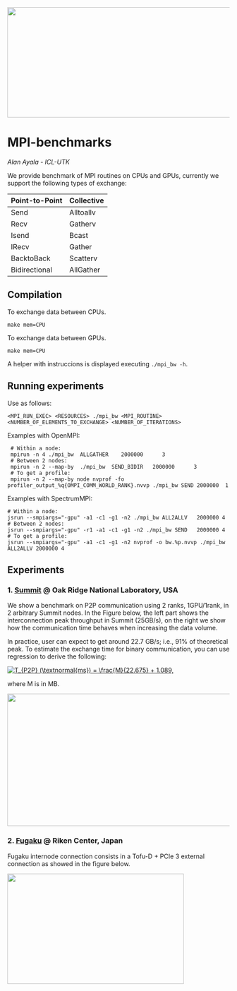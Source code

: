 <img src="https://bitbucket.org/aayala32/logos/raw/bca97ce280291cbb051d8661990a8ba031e462f8/network.png" width="1100" height="250">


# MPI-benchmarks
*Alan Ayala - ICL-UTK*

We provide benchmark of MPI routines on CPUs and GPUs, currently we support the following types of exchange:


Point-to-Point | Collective
--- | --- 
 Send  | Alltoallv 
Recv| Gatherv 
Isend | Bcast 
IRecv | Gather 
BacktoBack | Scatterv  
Bidirectional | AllGather 

## Compilation

To exchange data between CPUs.
~~~
make mem=CPU
~~~


To exchange data between GPUs.
~~~
make mem=CPU
~~~

A helper with instruccions is displayed executing `./mpi_bw -h`.

## Running experiments

Use as follows:
~~~
<MPI_RUN_EXEC> <RESOURCES> ./mpi_bw <MPI_ROUTINE> <NUMBER_OF_ELEMENTS_TO_EXCHANGE> <NUMBER_OF_ITERATIONS>
~~~

Examples with OpenMPI:
~~~
 # Within a node:
 mpirun -n 4 ./mpi_bw  ALLGATHER    2000000      3 
 # Between 2 nodes:
 mpirun -n 2 --map-by  ./mpi_bw  SEND_BIDIR   2000000      3 
 # To get a profile: 
 mpirun -n 2 --map-by node nvprof -fo profiler_output_%q{OMPI_COMM_WORLD_RANK}.nvvp ./mpi_bw SEND 2000000  1
 ~~~

Examples with SpectrumMPI:

 ~~~
 # Within a node:
 jsrun --smpiargs="-gpu" -a1 -c1 -g1 -n2 ./mpi_bw ALL2ALLV   2000000 4 
 # Between 2 nodes:
 jsrun --smpiargs="-gpu" -r1 -a1 -c1 -g1 -n2 ./mpi_bw SEND   2000000 4 
 # To get a profile: 
 jsrun --smpiargs="-gpu" -a1 -c1 -g1 -n2 nvprof -o bw.%p.nvvp ./mpi_bw ALL2ALLV 2000000 4
 ~~~
 
 ## Experiments

 ### 1. [Summit](https://docs.olcf.ornl.gov/systems/summit_user_guide.html) @ Oak Ridge National Laboratory, USA

We show a benchmark on P2P communication using 2 ranks, 1GPU/1rank, in 2 arbitrary Summit nodes.
In the Figure below, the left part shows the interconnection peak throughput in Summit (25GB/s), on the right we show how the communication time behaves when increasing the data volume.

In practice, user can expect to get around 22.7 GB/s; i.e., 91% of theoretical peak. To estimate the exchange time for binary communication, you can use regression to derive the following:

<a href="https://www.codecogs.com/eqnedit.php?latex=T_{P2P}&space;(\textnormal{ms})&space;=&space;\frac{M}{22.675}&space;&plus;&space;1.089," target="_blank"><img src="https://latex.codecogs.com/gif.latex?T_{P2P}&space;(\textnormal{ms})&space;=&space;\frac{M}{22.675}&space;&plus;&space;1.089," title="T_{P2P} (\textnormal{ms}) = \frac{M}{22.675} + 1.089," /></a>

where M is in MB.



<img src="https://bitbucket.org/aayala32/logos/raw/0b95cdc8ceb4f722dcf170c75a00cd1e5f31c459/summit_network.png" width="900" height="300">



  ### 2. [Fugaku](https://www.r-ccs.riken.jp/en/fugaku/project/outline) @ Riken Center, Japan

Fugaku internode connection consists in a Tofu-D + PCIe 3 external connection as showed in the figure below.


<img src="https://bitbucket.org/aayala32/logos/raw/24085cb340e15c118eeb3e10ac17364ec9a5e40e/fugaku_network.png" width="400" height="250">

